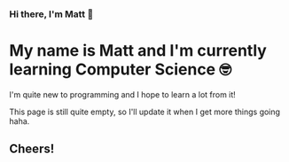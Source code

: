 ### Hi there, I'm Matt 👋

# My name is Matt and I'm currently learning Computer Science 🤓
I'm quite new to programming and I hope to learn a lot from it!

This page is still quite empty, so I'll update it when I get more things going haha.

## Cheers!



<!--
**mattw23n/mattw23n** is a ✨ _special_ ✨ repository because its `README.md` (this file) appears on your GitHub profile.

Here are some ideas to get you started:

- 🔭 I’m currently working on ...
- 🌱 I’m currently learning ...
- 👯 I’m looking to collaborate on ...
- 🤔 I’m looking for help with ...
- 💬 Ask me about ...
- 📫 How to reach me: ...
- 😄 Pronouns: ...
- ⚡ Fun fact: ...
-->
